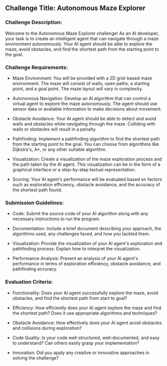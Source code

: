 ## Challenge Title: Autonomous Maze Explorer

### Challenge Description:
Welcome to the Autonomous Maze Explorer challenge! As an AI developer, your task is to create an intelligent agent that can navigate through a maze environment autonomously. Your AI agent should be able to explore the maze, avoid obstacles, and find the shortest path from the starting point to the goal.

### Challenge Requirements:

- Maze Environment: You will be provided with a 2D grid-based maze environment. The maze will consist of walls, open paths, a starting point, and a goal point. The maze layout will vary in complexity.

- Autonomous Navigation: Develop an AI algorithm that can control a virtual agent to explore the maze autonomously. The agent should use sensor data or available information to make decisions about movement.

- Obstacle Avoidance: Your AI agent should be able to detect and avoid walls and obstacles while navigating through the maze. Colliding with walls or obstacles will result in a penalty.

- Pathfinding: Implement a pathfinding algorithm to find the shortest path from the starting point to the goal. You can choose from algorithms like Dijkstra's, A*, or any other suitable algorithm.

- Visualization: Create a visualization of the maze exploration process and the path taken by the AI agent. This visualization can be in the form of a graphical interface or a step-by-step textual representation.

- Scoring: Your AI agent's performance will be evaluated based on factors such as exploration efficiency, obstacle avoidance, and the accuracy of the shortest path found.

### Submission Guidelines:

- Code: Submit the source code of your AI algorithm along with any necessary instructions to run the program.

- Documentation: Include a brief document describing your approach, the algorithms used, any challenges faced, and how you tackled them.

- Visualization: Provide the visualization of your AI agent's exploration and pathfinding process. Explain how to interpret the visualization.

- Performance Analysis: Present an analysis of your AI agent's performance in terms of exploration efficiency, obstacle avoidance, and pathfinding accuracy.

### Evaluation Criteria:

- Functionality: Does your AI agent successfully explore the maze, avoid obstacles, and find the shortest path from start to goal?

- Efficiency: How efficiently does your AI agent explore the maze and find the shortest path? Does it use appropriate algorithms and techniques?

- Obstacle Avoidance: How effectively does your AI agent avoid obstacles and collisions during exploration?

- Code Quality: Is your code well-structured, well-documented, and easy to understand? Can others easily grasp your implementation?

- Innovation: Did you apply any creative or innovative approaches in solving the challenge?
